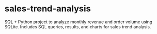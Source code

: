 # sales-trend-analysis
SQL + Python project to analyze monthly revenue and order volume using SQLite. Includes SQL queries, results, and charts for sales trend analysis.
